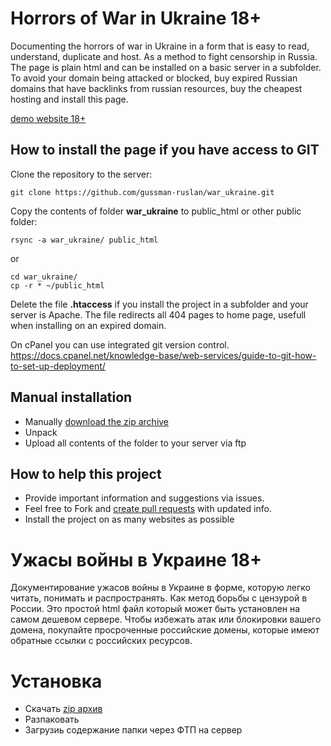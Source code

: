 
# Horrors of War in Ukraine 18+

Documenting the horrors of war in Ukraine in a form that is easy to read, understand, duplicate and host. 
As a method to fight censorship in Russia. The page is plain html and can be installed on a basic server in a subfolder. 
To avoid your domain being attacked or blocked, buy expired Russian domains that have backlinks from russian resources, buy the cheapest hosting and install this page.

[demo website 18+](https://gussman-ruslan.github.io/war_ukraine/)

## How to install the page if you have access to GIT

Clone the repository to the server:

`git clone https://github.com/gussman-ruslan/war_ukraine.git`

Copy the contents of folder **war_ukraine** to public_html or other public folder:

`rsync -a war_ukraine/ public_html`

or

```
cd war_ukraine/
cp -r * ~/public_html
```

Delete the file **.htaccess** if you install the project in a subfolder and your server is Apache.
The file redirects all 404 pages to home page, usefull when installing on an expired domain.


On cPanel you can use integrated git version control.
https://docs.cpanel.net/knowledge-base/web-services/guide-to-git-how-to-set-up-deployment/

## Manual installation

* Manually [download the zip archive](https://github.com/gussman-ruslan/war_ukraine/archive/refs/heads/main.zip) 
* Unpack
* Upload all contents of the folder to your server via ftp

## How to help this project
* Provide important information and suggestions via issues.
* Feel free to Fork and [create pull requests](https://www.wikihow.com/Create-a-Pull-Request-on-Github) with updated info.
* Install the project on as many websites as possible


# Ужасы войны в Украине 18+ 

Документирование ужасов войны в Украине в форме, которую легко читать, понимать и распространять. Как метод борьбы с цензурой в России. Это простой html файл который может быть установлен на самом дешевом сервере. Чтобы избежать атак или блокировки вашего домена, покупайте просроченные российские домены, которые имеют обратные ссылки с российских ресурсов.


# Установка

* Скачать [zip архив](https://github.com/gussman-ruslan/war_ukraine/archive/refs/heads/main.zip) 
* Разпаковать
* Загрузиь содержание папки через ФТП на сервер
